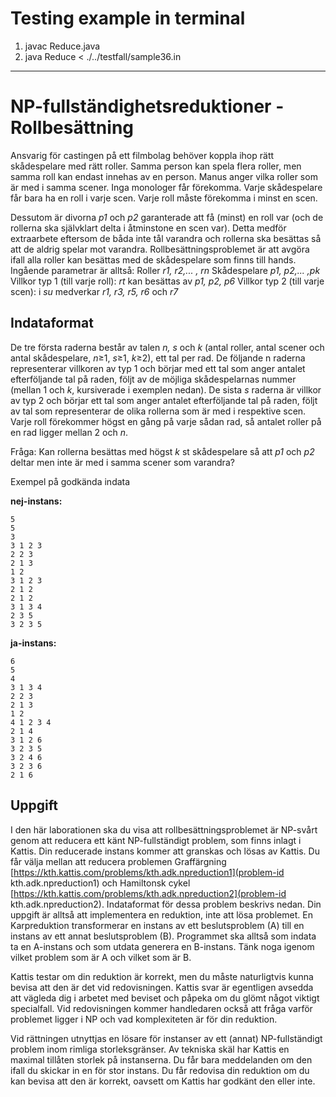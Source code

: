# Testing example in terminal
1. javac Reduce.java
2. java Reduce < ./../testfall/sample36.in
---
# NP-fullständighetsreduktioner - Rollbesättning

Ansvarig för castingen på ett filmbolag behöver koppla ihop rätt skådespelare med rätt roller. Samma person kan spela flera roller, men samma roll kan endast innehas av en person. Manus anger vilka roller som är med i samma scener. Inga monologer får förekomma. Varje skådespelare får bara ha en roll i varje scen. Varje roll måste förekomma i minst en scen.

Dessutom är divorna *p1* och *p2* garanterade att få (minst) en roll var (och de rollerna ska självklart delta i åtminstone en scen var). Detta medför extraarbete eftersom de båda inte tål varandra och rollerna ska besättas så att de aldrig spelar mot varandra. Rollbesättningsproblemet är att avgöra ifall alla roller kan besättas med de skådespelare som finns till hands. Ingående parametrar är alltså: 
Roller *r1, r2,... , rn* 
Skådespelare *p1, p2,... ,pk* 
Villkor typ 1 (till varje roll): *rt* kan besättas av *p1, p2, p6* 
Villkor typ 2 (till varje scen): i *su* medverkar *r1, r3, r5, r6* och *r7*

## Indataformat
De tre första raderna består av talen *n, s* och *k* (antal roller, antal scener och antal skådespelare, *n*≥1, *s*≥1, *k*≥2), ett tal per rad. 
De följande n raderna representerar villkoren av typ 1 och börjar med ett tal som anger antalet efterföljande tal på raden, följt av de möjliga skådespelarnas nummer (mellan 1 och *k*, kursiverade i exemplen nedan). 
De sista *s* raderna är villkor av typ 2 och börjar ett tal som anger antalet efterföljande tal på raden, följt av tal som representerar de olika rollerna som är med i respektive scen. Varje roll förekommer högst en gång på varje sådan rad, så antalet roller på en rad ligger mellan 2 och *n*.

Fråga: Kan rollerna besättas med högst *k* st skådespelare så att *p1* och *p2* deltar men inte är med i samma scener som varandra?

Exempel på godkända indata

**nej-instans:** 
```
5
5 
3
3 1 2 3
2 2 3
2 1 3
1 2
3 1 2 3
2 1 2
2 1 2
3 1 3 4
2 3 5
3 2 3 5
```
**ja-instans:** 
```
6
5
4
3 1 3 4
2 2 3
2 1 3
1 2
4 1 2 3 4
2 1 4
3 1 2 6
3 2 3 5
3 2 4 6
3 2 3 6
2 1 6 
```

## Uppgift
I den här laborationen ska du visa att rollbesättningsproblemet är NP-svårt genom att reducera ett känt NP-fullständigt problem, som finns inlagt i Kattis. Din reducerade instans kommer att granskas och lösas av Kattis. Du får välja mellan att reducera problemen Graffärgning [https://kth.kattis.com/problems/kth.adk.npreduction1](problem-id kth.adk.npreduction1) och Hamiltonsk cykel [https://kth.kattis.com/problems/kth.adk.npreduction2](problem-id kth.adk.npreduction2). Indataformat för dessa problem beskrivs nedan. Din uppgift är alltså att implementera en reduktion, inte att lösa problemet. En Karpreduktion transformerar en instans av ett beslutsproblem (A) till en instans av ett annat beslutsproblem (B). Programmet ska alltså som indata ta en A-instans och som utdata generera en B-instans. Tänk noga igenom vilket problem som är A och vilket som är B.

Kattis testar om din reduktion är korrekt, men du måste naturligtvis kunna bevisa att den är det vid redovisningen. Kattis svar är egentligen avsedda att vägleda dig i arbetet med beviset och påpeka om du glömt något viktigt specialfall. Vid redovisningen kommer handledaren också att fråga varför problemet ligger i NP och vad komplexiteten är för din reduktion.

Vid rättningen utnyttjas en lösare för instanser av ett (annat) NP-fullständigt problem inom rimliga storleksgränser. Av tekniska skäl har Kattis en maximal tillåten storlek på instanserna. Du får bara meddelanden om den ifall du skickar in en för stor instans. Du får redovisa din reduktion om du kan bevisa att den är korrekt, oavsett om Kattis har godkänt den eller inte.
